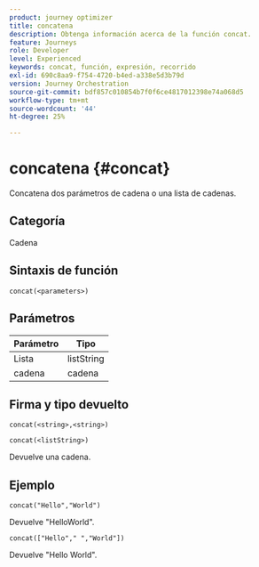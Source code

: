 ```yaml
---
product: journey optimizer
title: concatena
description: Obtenga información acerca de la función concat.
feature: Journeys
role: Developer
level: Experienced
keywords: concat, función, expresión, recorrido
exl-id: 690c8aa9-f754-4720-b4ed-a338e5d3b79d
version: Journey Orchestration
source-git-commit: bdf857c010854b7f0f6ce4817012398e74a068d5
workflow-type: tm+mt
source-wordcount: '44'
ht-degree: 25%

---
```


# concatena {#concat}

Concatena dos parámetros de cadena o una lista de cadenas.

## Categoría

Cadena

## Sintaxis de función

`concat(<parameters>)`

## Parámetros

| Parámetro | Tipo |
|-----------|------------------|
| Lista | listString |
| cadena | cadena |

## Firma y tipo devuelto

`concat(<string>,<string>)`

`concat(<listString>)`

Devuelve una cadena.

## Ejemplo

`concat("Hello","World")`

Devuelve &quot;HelloWorld&quot;.

`concat(["Hello"," ","World"])`

Devuelve &quot;Hello World&quot;.
